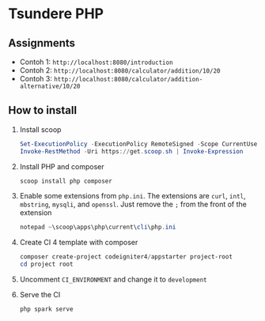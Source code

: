 # Tsundere PHP

## Assignments

- Contoh 1: `http://localhost:8080/introduction`
- Contoh 2: `http://localhost:8080/calculator/addition/10/20`
- Contoh 3: `http://localhost:8080/calculator/addition-alternative/10/20`

## How to install

1. Install scoop

   ```powershell
   Set-ExecutionPolicy -ExecutionPolicy RemoteSigned -Scope CurrentUser
   Invoke-RestMethod -Uri https://get.scoop.sh | Invoke-Expression
   ```

1. Install PHP and composer

   ```powershell
   scoop install php composer
   ```

1. Enable some extensions from `php.ini`. The extensions are `curl`, `intl`, `mbstring`, `mysqli`, and `openssl`. Just remove the `;` from the front of the extension

   ```powershell
   notepad ~\scoop\apps\php\current\cli\php.ini
   ```

1. Create CI 4 template with composer

   ```powershell
   composer create-project codeigniter4/appstarter project-root
   cd project root
   ```

1. Uncomment `CI_ENVIRONMENT` and change it to `development`

1. Serve the CI

   ```powershell
   php spark serve
   ```

